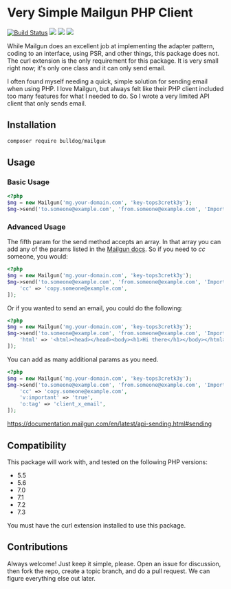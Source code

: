 # Very Simple Mailgun PHP Client

[![Build Status](https://travis-ci.org/bulldogcreative/mailgun.svg?branch=master)](https://travis-ci.org/bulldogcreative/mailgun)
![](https://img.shields.io/packagist/v/bulldog/mailgun.svg)
![](https://img.shields.io/github/license/bulldogcreative/mailgun.svg)
![](https://img.shields.io/twitter/url/https/github.com/bulldogcreative/mailgun.svg?style=social)

While Mailgun does an excellent job at implementing the adapter pattern, coding
to an interface, using PSR, and other things, this package does not. The curl
extension is the only requirement for this package. It is very small right
now; it's only one class and it can only send email.

I often found myself needing a quick, simple solution for sending email when
using PHP. I love Mailgun, but always felt like their PHP client included
too many features for what I needed to do. So I wrote a very limited API
client that only sends email.

## Installation

```sh
composer require bulldog/mailgun
```

## Usage

### Basic Usage

```php
<?php
$mg = new Mailgun('mg.your-domain.com', 'key-tops3cretk3y');
$mg->send('to.someone@example.com', 'from.someone@example.com', 'Important Subject', 'Your message.');
```

### Advanced Usage

The fifth param for the send method accepts an array. In that array you can
add any of the params listed in the [Mailgun docs](https://documentation.mailgun.com/en/latest/api-sending.html#sending).
So if you need to *cc* someone, you would:

```php
<?php
$mg = new Mailgun('mg.your-domain.com', 'key-tops3cretk3y');
$mg->send('to.someone@example.com', 'from.someone@example.com', 'Important Subject', 'Your message.', [
    'cc' => 'copy.someone@example.com',
]);
```

Or if you wanted to send an email, you could do the following:

```php
<?php
$mg = new Mailgun('mg.your-domain.com', 'key-tops3cretk3y');
$mg->send('to.someone@example.com', 'from.someone@example.com', 'Important Subject', 'Your message.', [
    'html' => '<html><head></head><body><h1>Hi there</h1></body></html>',
]);
```

You can add as many additional params as you need.

```php
<?php
$mg = new Mailgun('mg.your-domain.com', 'key-tops3cretk3y');
$mg->send('to.someone@example.com', 'from.someone@example.com', 'Important Subject', 'Your message.', [
    'cc' => 'copy.someone@example.com',
    'v:important' => 'true',
    'o:tag' => 'client_x_email',
]);
```

https://documentation.mailgun.com/en/latest/api-sending.html#sending

## Compatibility

This package will work with, and tested on the following PHP versions:

* 5.5
* 5.6
* 7.0
* 7.1
* 7.2
* 7.3

You must have the curl extension installed to use this package.

## Contributions

Always welcome! Just keep it simple, please. Open an issue for discussion, then
fork the repo, create a topic branch, and do a pull request. We can figure 
everything else out later.

